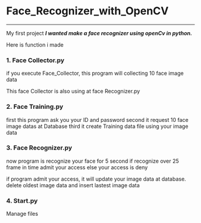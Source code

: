 # Face_Recognizer_with_OpenCV
-------------------------------------
My first project
***I wanted make a face recognizer using openCv in python.***

Here is function i made
### 1. Face Collector.py
if you execute Face_Collector, this program will collecting 10 face image data

This face Collector is also using at face Recognizer.py

### 2. Face Training.py
first this program ask you your ID and password 
second it request 10 face image datas at Database
third it create Training data file using your image data

### 3. Face Recognizer.py
now program is recognize your face for 5 second
if recognize over 25 frame in time admit your access
else your access is deny

if program admit your access, it will update your image data at database.
delete oldest image data and insert lastest image data

### 4. Start.py
Manage files
